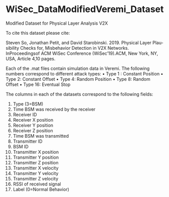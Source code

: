 # WiSec_DataModifiedVeremi_Dataset
Modified Dataset for Physical Layer Analysis V2X

To cite this dataset please cite:

Steven So, Jonathan Petit, and David Starobinski. 2019. Physical Layer Plau-sibility Checks for, Misbehavior Detection in V2X Networks. InProceedingsof ACM WiSec Conference (WiSec’19).ACM, New York, NY, USA, Article 4,10 pages.


Each of the .mat files contain simulation data in Veremi. 
The following numbers correspond to different attack types:
•	Type 1 : Constant Position
•	Type 2: Constant Offset
•	Type 4: Random Position
•	Type 8: Random Offset
•	Type 16: Eventual Stop

The columns in each of the datasets correspond to the following fields:
1.	Type (3=BSM)
2.	Time BSM was received by the receiver
3.	Receiver ID
4.	Receiver X position
5.	Receiver Y position
6.	Receiver Z position
7.	Time BSM was transmitted 
8.	Transmitter ID
9.	BSM ID 
10.	Transmitter X position
11.	Transmitter Y position
12.	Transmitter Z position
13.	Transmitter X velocity
14.	Transmitter Y velocity
15.	Transmitter Z velocity
16.	RSSI of received signal
17.	Label (0=Normal Behavior)
